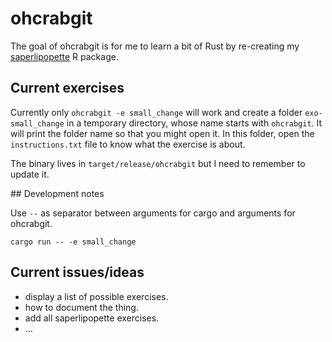 
# ohcrabgit

<!-- badges: start -->
<!-- badges: end -->

The goal of ohcrabgit is for me to learn a bit of Rust by re-creating my [saperlipopette](https://docs.ropensci.org/saperlipopette/) R package.

## Current exercises

Currently only `ohcrabgit -e small_change` will work and create a folder `exo-small_change` in a temporary directory, whose name starts with `ohcrabgit`.
It will print the folder name so that you might open it.
In this folder, open the `instructions.txt` file to know what the exercise is about.

The binary lives in `target/release/ohcrabgit` but I need to remember to update it.

## Development notes

Use `--` as separator between arguments for cargo and arguments for ohcrabgit.

```
cargo run -- -e small_change
```

## Current issues/ideas

- display a list of possible exercises.
- how to document the thing.
- add all saperlipopette exercises.
- ...

